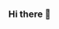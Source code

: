 ### Hi there 👋

<!--
**ubermachine/ubermachine** is a ✨ _special_ ✨ repository because its `README.md` (this file) appears on your GitHub profile.
![pmm]([https://github.com/ubermachine/ubermachine/blob/main/pmm.png])
![ScreenShot](/pmm.png)

Here are some ideas to get you started:

- 🔭 I’m currently working on ...
- 🌱 I’m currently learning ...
- 👯 I’m looking to collaborate on ...
- 🤔 I’m looking for help with ...
- 💬 Ask me about ...
- 📫 How to reach me: ...
- 😄 Pronouns: ...
- ⚡ Fun fact: ...
-->
